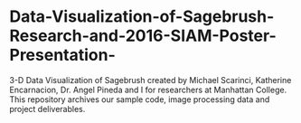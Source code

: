 # Data-Visualization-of-Sagebrush-Research-and-2016-SIAM-Poster-Presentation-
3-D Data Visualization of Sagebrush created by Michael Scarinci, Katherine Encarnacion, Dr. Angel Pineda and I for researchers at Manhattan College. This repository archives our sample code, image processing data and project deliverables. 
